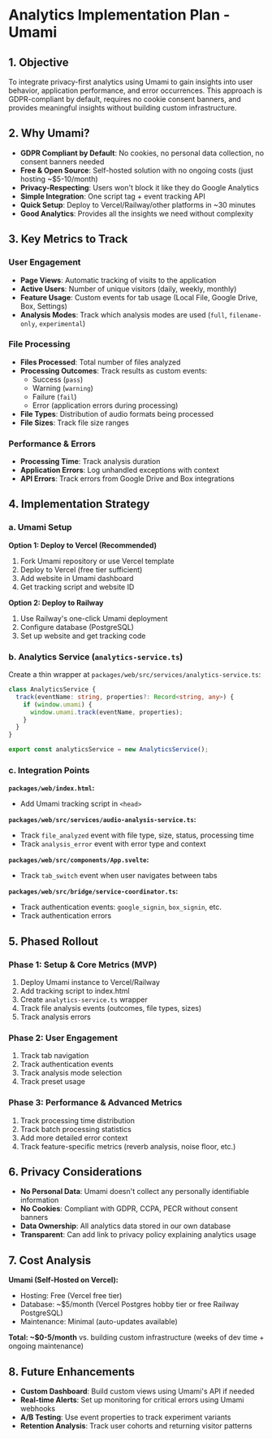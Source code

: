 # Analytics Implementation Plan - Umami

## 1. Objective

To integrate privacy-first analytics using Umami to gain insights into user behavior, application performance, and error occurrences. This approach is GDPR-compliant by default, requires no cookie consent banners, and provides meaningful insights without building custom infrastructure.

## 2. Why Umami?

- **GDPR Compliant by Default**: No cookies, no personal data collection, no consent banners needed
- **Free & Open Source**: Self-hosted solution with no ongoing costs (just hosting ~$5-10/month)
- **Privacy-Respecting**: Users won't block it like they do Google Analytics
- **Simple Integration**: One script tag + event tracking API
- **Quick Setup**: Deploy to Vercel/Railway/other platforms in ~30 minutes
- **Good Analytics**: Provides all the insights we need without complexity

## 3. Key Metrics to Track

### User Engagement
- **Page Views**: Automatic tracking of visits to the application
- **Active Users**: Number of unique visitors (daily, weekly, monthly)
- **Feature Usage**: Custom events for tab usage (Local File, Google Drive, Box, Settings)
- **Analysis Modes**: Track which analysis modes are used (`full`, `filename-only`, `experimental`)

### File Processing
- **Files Processed**: Total number of files analyzed
- **Processing Outcomes**: Track results as custom events:
    - Success (`pass`)
    - Warning (`warning`)
    - Failure (`fail`)
    - Error (application errors during processing)
- **File Types**: Distribution of audio formats being processed
- **File Sizes**: Track file size ranges

### Performance & Errors
- **Processing Time**: Track analysis duration
- **Application Errors**: Log unhandled exceptions with context
- **API Errors**: Track errors from Google Drive and Box integrations

## 4. Implementation Strategy

### a. Umami Setup

**Option 1: Deploy to Vercel (Recommended)**
1. Fork Umami repository or use Vercel template
2. Deploy to Vercel (free tier sufficient)
3. Add website in Umami dashboard
4. Get tracking script and website ID

**Option 2: Deploy to Railway**
1. Use Railway's one-click Umami deployment
2. Configure database (PostgreSQL)
3. Set up website and get tracking code

### b. Analytics Service (`analytics-service.ts`)

Create a thin wrapper at `packages/web/src/services/analytics-service.ts`:

```typescript
class AnalyticsService {
  track(eventName: string, properties?: Record<string, any>) {
    if (window.umami) {
      window.umami.track(eventName, properties);
    }
  }
}

export const analyticsService = new AnalyticsService();
```

### c. Integration Points

**`packages/web/index.html`:**
- Add Umami tracking script in `<head>`

**`packages/web/src/services/audio-analysis-service.ts`:**
- Track `file_analyzed` event with file type, size, status, processing time
- Track `analysis_error` event with error type and context

**`packages/web/src/components/App.svelte`:**
- Track `tab_switch` event when user navigates between tabs

**`packages/web/src/bridge/service-coordinator.ts`:**
- Track authentication events: `google_signin`, `box_signin`, etc.
- Track authentication errors

## 5. Phased Rollout

### Phase 1: Setup & Core Metrics (MVP)
1. Deploy Umami instance to Vercel/Railway
2. Add tracking script to index.html
3. Create `analytics-service.ts` wrapper
4. Track file analysis events (outcomes, file types, sizes)
5. Track analysis errors

### Phase 2: User Engagement
1. Track tab navigation
2. Track authentication events
3. Track analysis mode selection
4. Track preset usage

### Phase 3: Performance & Advanced Metrics
1. Track processing time distribution
2. Track batch processing statistics
3. Add more detailed error context
4. Track feature-specific metrics (reverb analysis, noise floor, etc.)

## 6. Privacy Considerations

- **No Personal Data**: Umami doesn't collect any personally identifiable information
- **No Cookies**: Compliant with GDPR, CCPA, PECR without consent banners
- **Data Ownership**: All analytics data stored in our own database
- **Transparent**: Can add link to privacy policy explaining analytics usage

## 7. Cost Analysis

**Umami (Self-Hosted on Vercel):**
- Hosting: Free (Vercel free tier)
- Database: ~$5/month (Vercel Postgres hobby tier or free Railway PostgreSQL)
- Maintenance: Minimal (auto-updates available)

**Total: ~$0-5/month** vs. building custom infrastructure (weeks of dev time + ongoing maintenance)

## 8. Future Enhancements

- **Custom Dashboard**: Build custom views using Umami's API if needed
- **Real-time Alerts**: Set up monitoring for critical errors using Umami webhooks
- **A/B Testing**: Use event properties to track experiment variants
- **Retention Analysis**: Track user cohorts and returning visitor patterns

